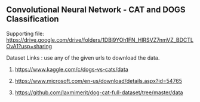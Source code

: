## Convolutional Neural Network - CAT and DOGS Classification

Supporting file: https://drive.google.com/drive/folders/1DBl9YOh1FN_HlRSVZ7nmVZ_BDCTLOvA1?usp=sharing

Dataset Links : use any of the given urls to download the data.

1. https://www.kaggle.com/c/dogs-vs-cats/data

2. https://www.microsoft.com/en-us/download/details.aspx?id=54765

3. https://github.com/laxmimerit/dog-cat-full-dataset/tree/master/data

